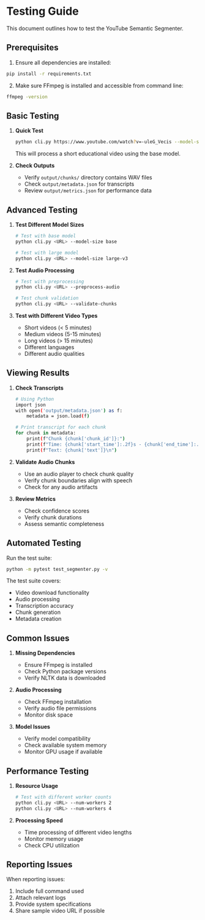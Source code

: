# Testing Guide

This document outlines how to test the YouTube Semantic Segmenter.

## Prerequisites

1. Ensure all dependencies are installed:

```bash
pip install -r requirements.txt
```

2. Make sure FFmpeg is installed and accessible from command line:

```bash
ffmpeg -version
```

## Basic Testing

1. **Quick Test**

   ```bash
   python cli.py https://www.youtube.com/watch?v=-uleG_Vecis --model-size base
   ```

   This will process a short educational video using the base model.

2. **Check Outputs**
   -  Verify `output/chunks/` directory contains WAV files
   -  Check `output/metadata.json` for transcripts
   -  Review `output/metrics.json` for performance data

## Advanced Testing

1. **Test Different Model Sizes**

   ```bash
   # Test with base model
   python cli.py <URL> --model-size base

   # Test with large model
   python cli.py <URL> --model-size large-v3
   ```

2. **Test Audio Processing**

   ```bash
   # Test with preprocessing
   python cli.py <URL> --preprocess-audio

   # Test chunk validation
   python cli.py <URL> --validate-chunks
   ```

3. **Test with Different Video Types**
   -  Short videos (< 5 minutes)
   -  Medium videos (5-15 minutes)
   -  Long videos (> 15 minutes)
   -  Different languages
   -  Different audio qualities

## Viewing Results

1. **Check Transcripts**

   ```bash
   # Using Python
   import json
   with open('output/metadata.json') as f:
       metadata = json.load(f)

   # Print transcript for each chunk
   for chunk in metadata:
       print(f"Chunk {chunk['chunk_id']}:")
       print(f"Time: {chunk['start_time']:.2f}s - {chunk['end_time']:.2f}s")
       print(f"Text: {chunk['text']}\n")
   ```

2. **Validate Audio Chunks**

   -  Use an audio player to check chunk quality
   -  Verify chunk boundaries align with speech
   -  Check for any audio artifacts

3. **Review Metrics**
   -  Check confidence scores
   -  Verify chunk durations
   -  Assess semantic completeness

## Automated Testing

Run the test suite:

```bash
python -m pytest test_segmenter.py -v
```

The test suite covers:

-  Video download functionality
-  Audio processing
-  Transcription accuracy
-  Chunk generation
-  Metadata creation

## Common Issues

1. **Missing Dependencies**

   -  Ensure FFmpeg is installed
   -  Check Python package versions
   -  Verify NLTK data is downloaded

2. **Audio Processing**

   -  Check FFmpeg installation
   -  Verify audio file permissions
   -  Monitor disk space

3. **Model Issues**
   -  Verify model compatibility
   -  Check available system memory
   -  Monitor GPU usage if available

## Performance Testing

1. **Resource Usage**

   ```bash
   # Test with different worker counts
   python cli.py <URL> --num-workers 2
   python cli.py <URL> --num-workers 4
   ```

2. **Processing Speed**
   -  Time processing of different video lengths
   -  Monitor memory usage
   -  Check CPU utilization

## Reporting Issues

When reporting issues:

1. Include full command used
2. Attach relevant logs
3. Provide system specifications
4. Share sample video URL if possible

